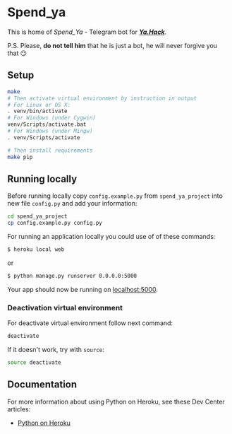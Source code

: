 # Spend_ya

This is home of _Spend_Ya_ - Telegram bot for [**_Ya.Hack_**](https://events.yandex.ru/events/meetings/03-2016/).

P.S. Please, **do not tell him** that he is just a bot, he will never forgive you that :smirk:

## Setup

```sh
make
# Then activate virtual environment by instruction in output
# For Linux or OS X:
. venv/bin/activate
# For Windows (under Cygwin)
venv/Scripts/activate.bat
# For Windows (under Mingw)
. venv/Scripts/activate

# Then install requirements
make pip
```

## Running locally

Before running locally copy `config.example.py` from `spend_ya_project` into new file `config.py` and add your information:

```sh
cd spend_ya_project
cp config.example.py config.py
```

For running an application locally you could use of of these commands:

```sh
$ heroku local web
```
or
```sh
$ python manage.py runserver 0.0.0.0:5000
```

Your app should now be running on [localhost:5000](http://localhost:5000/).

### Deactivation virtual environment

For deactivate virtual environment follow next command:

```sh
deactivate
```

If it doesn't work, try with `source`:

```sh
source deactivate
```


## Documentation

For more information about using Python on Heroku, see these Dev Center articles:

- [Python on Heroku](https://devcenter.heroku.com/categories/python)


